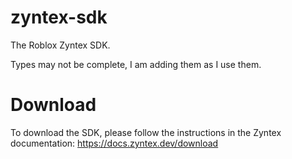# zyntex-sdk
The Roblox Zyntex SDK.

Types may not be complete, I am adding them as I use them.

# Download
To download the SDK, please follow the instructions in the Zyntex documentation:
https://docs.zyntex.dev/download
